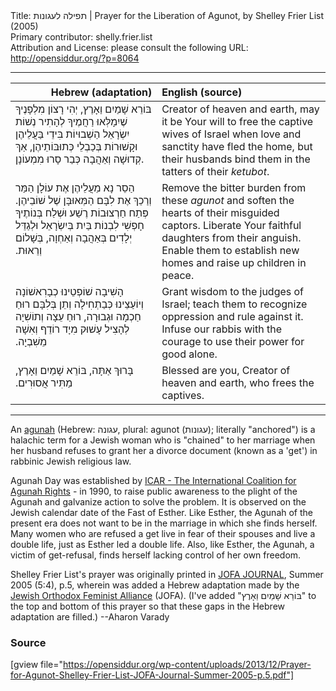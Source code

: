 <html>
<head></head>
<body>
Title: תפילה לעגונות | Prayer for the Liberation of Agunot, by Shelley Frier List (2005)<br />
Primary contributor: shelly.frier.list<br />
Attribution and License: please consult the following URL: <a href="http://opensiddur.org/?p=8064">http://opensiddur.org/?p=8064</a>
<p />
<hr />

<table style="margin-left: auto;margin-right: auto;" class="draggable">
<thead><tr><th id="x" style="text-align: right;">Hebrew (adaptation)</th><th style="text-align: left;">English (source)</th></tr></thead>
<tbody>
<tr>
<td style="vertical-align:top;" width="46%">
<div class="liturgy"><span lang="he">
בּוֹרֵא שָׁמַיִם וַאָרֶץ, 
יְהִי רָצוֹן מִלְפָנֶיךָ שֶׁיִמָלְּאוּ רַחֲמֶיךָ לְהָתִיר נְשׁוֹת יִשְׂרָאֵל הַשְׁבוּיוֹת 
בִּידֵי בַּעֲלֵיהֶן וּקָשׁוּרוֹת בְּכַבְלֵי כְּתוּבּוֹתֵיהֶן, 
אַךְ קְדוּשָׁה וְאַהֲבָה כְּבַר סָרוּ מִמְעוֹנָן. 
</span></div></td>
 
<td style="vertical-align:top;" width="53%"><div class="english">
Creator of heaven and earth, 
may it be Your will to free the captive wives of Israel 
when love and sanctity have fled the home, 
but their husbands bind them in the tatters of their <em>ketubot</em>. 
</div></td></tr>


<tr><td style="vertical-align:top;" width="46%"><div class="liturgy"><span lang="he">
הַסֵר נָא מֵעֲלֵיהֶן אֶת עוֹלָן הַמַּר 
וְרַכֵךְ אֶת לִבָּם הַמְּאוּבָּן שֶׁל שׁוֹבֵיהֶן. 
פְּתַח חַרְצוּבוֹת רֶשַׁע וּשְׁלַח בְּנוֹתֶיךָ חָפְשִׁי לִבְנוֹת בַּיִת בְּיִשְׂרָאֵל 
וּלְגַדֵּל יְלָדִים בְּאַהֲבָה וְאַחְוָה, בְּשָׁלוֹם וְרֵאוּת.‏
</span></div></td>
 
<td style="vertical-align:top;" width="53%"><div class="english">
Remove the bitter burden from these <em>agunot</em> 
and soften the hearts of their misguided captors. 
Liberate Your faithful daughters from their anguish. 
Enable them to establish new homes and raise up children in peace.
</div></td></tr>


<tr><td style="vertical-align:top;" width="46%"><div class="liturgy"><span lang="he">
הָשִׁיבָה שׁוֹפְטֵינוּ כְבָרִאשׁוֹנָה וְיוֹעַצֵינוּ כְּבַתְחִילָה 
וְתֵן בְּלִבָּם רוּחַ חַכְמָה וּגְבוּרָה, 
רוּחַ עֵצָה וְתוֹשִׁיָה לְהָצִיל עָשׁוּק מִיָד רוֹדֵף וְאִשָׁה מֵשִׁבְיָה.‏
</span></div></td>
 
<td style="vertical-align:top;" width="53%"><div class="english">
Grant wisdom to the judges of Israel;
teach them to recognize oppression and rule against it. 
Infuse our rabbis with the courage to use their power for good alone.
</div></td></tr>


<tr><td style="vertical-align:top;" width="46%"><div class="liturgy"><span lang="he">
בָּרוּךְ אַתָּה, 
בּוֹרֵא שָׁמַיִם וַאָרֶץ, 
מַתִּיר אֲסוּרִים.‏
</span></div></td>
 
<td style="vertical-align:top;" width="53%"><div class="english">
Blessed are you, 
Creator of heaven and earth, 
who frees the captives.
</td></tr>
</tbody></table>

<hr />
An <a href="https://www.jofa.org/agunot">agunah</a> (Hebrew: עגונה‎, plural: agunot (עגונות); literally "anchored") is a halachic term for a Jewish woman who is "chained" to her marriage when her husband refuses to grant her a divorce document (known as a 'get') in rabbinic Jewish religious law.

Agunah Day was established by <a href="http://www.icar.org.il/">ICAR - The International Coalition for Agunah Rights</a> - in 1990, to raise public awareness to the plight of the Agunah and galvanize action to solve the problem. It is observed on the Jewish calendar date of the Fast of Esther. Like Esther, the Agunah of the present era does not want to be in the marriage in which she finds herself. Many women who are refused a get live in fear of their spouses and live a double life, just as Esther led a double life. Also, like Esther, the Agunah, a victim of get-refusal, finds herself lacking control of her own freedom.

Shelley Frier List's prayer was originally printed in <a href="https://www.broydeblog.net/uploads/8/0/4/0/80408218/can_there_be_solutions_s.pdf">JOFA JOURNAL</a>, Summer 2005 (5:4), p.5, wherein was added a Hebrew adaptation made by the <a href="http://www.jofa.org/Education/JOFA_Journal">Jewish Orthodox Feminist Alliance</a> (JOFA). (I've added "בּוֹרֵא שָׁמַיִם וַאָרֶץ" to the top and bottom of this prayer so that these gaps in the Hebrew adaptation are filled.) --Aharon Varady 


<h3>Source</h3>

[gview file="https://opensiddur.org/wp-content/uploads/2013/12/Prayer-for-Agunot-Shelley-Frier-List-JOFA-Journal-Summer-2005-p.5.pdf"]
</body>
</html>